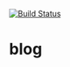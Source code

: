 [![Build Status](https://travis-ci.com/mauriciofierrom/mauriciofierrom.github.io.svg?branch=heroku)](https://travis-ci.com/mauriciofierrom/mauriciofierrom.github.io)
# blog
